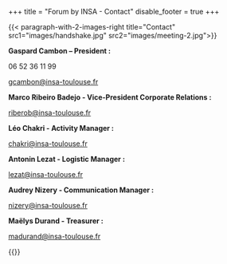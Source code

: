 +++
title = "Forum by INSA - Contact"
disable_footer = true
+++

{{< paragraph-with-2-images-right title="Contact"
    src1="images/handshake.jpg"
    src2="images/meeting-2.jpg">}}

**Gaspard Cambon – President :**

06 52 36 11 99

[gcambon@insa-toulouse.fr](mailto:gcambon@insa-toulouse.fr)

**Marco Ribeiro Badejo - Vice-President Corporate Relations :**

[riberob@insa-toulouse.fr](mailto:riberob@insa-toulouse.fr)

**Léo Chakri - Activity Manager :**

[chakri@insa-toulouse.fr](mailto:chakri@insa-toulouse.fr)

**Antonin Lezat - Logistic Manager :**

[lezat@insa-toulouse.fr](mailto:lezat@insa-toulouse.fr)

**Audrey Nizery - Communication Manager :**

[nizery@insa-toulouse.fr](mailto:nizery@insa-toulouse.fr)

**Maëlys Durand - Treasurer :**

[madurand@insa-toulouse.fr](mailto:madurand@insa-toulouse.fr)

{{</paragraph-with-2-images-right>}}

